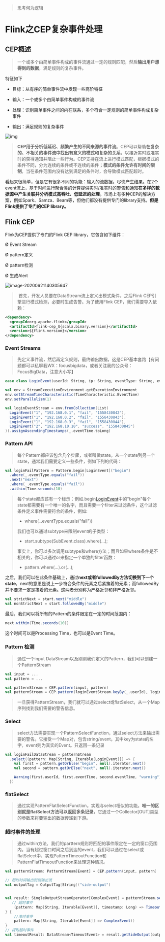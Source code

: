 >思考何为逻辑

# Flink之CEP复杂事件处理

## CEP概述

> 一个或多个由简单事件构成的事件流通过一定的规则匹配，然后**输出用户想得到的数据**，满足规则的复杂事件。

特征如下

+ 目标：从有序的简单事件流中发现一些高阶特征

+ 输入：一个或多个由简单事件构成的事件流

+ 处理：识别简单事件之间的内在联系，多个符合一定规则的简单事件构成复杂事件

+ 输出：满足规则的复杂事件

![img](https://gitee.com/zhutiansama/MDPictureResitory/raw/master/img/20200621140137.png) 

> ​	**CEP用于分析低延迟、频繁产生的不同来源的事件流**。CEP可以帮助**在复杂的、不相关的事件流中找出有意义的模式和复杂的关系**，以接近实时或准实时的获得通知并阻止一些行为。CEP支持在流上进行模式匹配，根据模式的条件不同，分为连续的条件或不连续的条件；**模式的条件允许有时间的限制**，当在条件范围内没有达到满足的条件时，会导致模式匹配超时。

​	看起来很简单，但是它有很多不同的功能：输入的流数据，尽快产生结果。在2个event流上，基于时间进行聚合类的计算提供实时/准实时的警告和通知**在多样的数据源中产生关联并分析模式高吞吐、低延迟的处理**。市场上有多种CEP的解决方案，例如Spark、Samza、Beam等，但他们都没有提供专门的library支持。**但是Flink提供了专门的CEP library。**

## Flink CEP

Flink为CEP提供了专门的Flink CEP library，它包含如下组件：

Ø Event Stream

Ø pattern定义

Ø pattern检测

Ø 生成Alert

![image-20200621140305647](https://gitee.com/zhutiansama/MDPictureResitory/raw/master/img/20200621140306.png)

> ​	首先，开发人员要在DataStream流上定义出模式条件，之后Flink CEP引擎进行模式检测，必要时生成告警。为了使用Flink CEP，我们需要导入依赖：

```xml
<dependency>
  <groupId>org.apache.flink</groupId>
  <artifactId>flink-cep_${scala.binary.version}</artifactId>
  <version>${flink.version}</version>
</dependency>
```

### Event Streams

>先定义事件流，然后再定义规则，最终输出数据，这是CEP基本套路【有问题都可以私聊我WX：focusbigdata，或者关注我的公众号：FocusBigData，注意大小写】

```scala
case class LoginEvent(userId: String, ip: String, eventType: String, eventTime: String)

val env = StreamExecutionEnvironment.getExecutionEnvironment
env.setStreamTimeCharacteristic(TimeCharacteristic.EventTime)
env.setParallelism(1)

val loginEventStream = env.fromCollection(List(
  LoginEvent("1", "192.168.0.1", "fail", "1558430842"),
  LoginEvent("1", "192.168.0.2", "fail", "1558430843"),
  LoginEvent("1", "192.168.0.3", "fail", "1558430844"),
  LoginEvent("2", "192.168.10.10", "success", "1558430845")
)).assignAscendingTimestamps(_.eventTime.toLong)
```

### Pattern API

> 每个Pattern都应该包含几个步骤，或者叫做state。从一个state到另一个state，通常我们需要定义一些条件，例如下列的代码：

```scala
val loginFailPattern = Pattern.begin[LoginEvent]("begin")
  .where(_.eventType.equals("fail"))
  .next("next")
  .where(_.eventType.equals("fail"))
  .within(Time.seconds(10)
```

>每个state都应该有一个标示：例如.begin[LoginEvent]("begin")中的"begin"每个state都需要有一个唯一的名字，而且需要一个filter来过滤条件，这个过滤条件定义事件需要符合的条件，例如: 
>
>+ where(_.eventType.equals("fail"))
>
>我们也可以通过subtype来限制event的子类型：
>
>+ start.subtype(SubEvent.class).where(...);
>
>事实上，你可以多次调用subtype和where方法；而且如果where条件是不相关的，你可以通过or来指定一个单独的filter函数：
>
>+ pattern.where(...).or(...);



​	之后，我们可以在此条件基础上，通过**next或者followedBy方法切换到下一个state**，next的意思是说上一步符合条件的元素之后紧挨着的元素；而followedBy并不要求一定是挨着的元素。这两者分别称为严格近邻和非严格近邻。

```scala
val strictNext = start.next("middle")
val nonStrictNext = start.followedBy("middle")
```

最后，我们可以将所有的Pattern的条件限定在一定的时间范围内：

```scala
next.within(Time.seconds(10))
```

这个时间可以是Processing Time，也可以是Event Time。

### Pattern 检测

> 通过一个input DataStream以及刚刚我们定义的Pattern，我们可以创建一个PatternStream

```scala
val input = ...
val pattern = ...

val patternStream = CEP.pattern(input, pattern)
val patternStream = CEP.pattern(loginEventStream.keyBy(_.userId), loginFailPattern)
```

> 一旦获得PatternStream，我们就可以通过select或flatSelect，从一个Map序列找到我们需要的警告信息。



### Select

>​	select方法需要实现一个PatternSelectFunction，通过select方法来输出需要的警告。它接受一个Map对，包含string/event，其中key为state的名字，event则为真实的Event。只返回一条记录

```scala
val loginFailDataStream = patternStream
  .select((pattern: Map[String, Iterable[LoginEvent]]) => {
    val first = pattern.getOrElse("begin", null).iterator.next()
    val second = pattern.getOrElse("next", null).iterator.next()

    Warning(first.userId, first.eventTime, second.eventTime, "warning")
  })
```



### flatSelect

> 通过实现PatternFlatSelectFunction，实现与select相似的功能。**唯一的区别就是flatSelect方法可以返回多条记录**，它通过一个Collector[OUT]类型的参数来将要输出的数据传递到下游。



### 超时事件的处理

>通过within方法，我们的parttern规则将匹配的事件限定在一定的窗口范围内。当有超过窗口时间之后到达的event，我们可以通过在select或flatSelect中，实现PatternTimeoutFunction和PatternFlatTimeoutFunction来处理这种情况。

```scala
val patternStream: PatternStream[Event] = CEP.pattern(input, pattern)

// 超时时间输出到侧输出流
val outputTag = OutputTag[String]("side-output")


val result: SingleOutputStreamOperator[ComplexEvent] = patternStream.select(outputTag){
   // 超时事件
    (pattern: Map[String, Iterable[Event]], timestamp: Long) => TimeoutEvent()
} {
    //准时事件
    pattern: Map[String, Iterable[Event]] => ComplexEvent()
}
// 提取超时事件
val timeoutResult: DataStream<TimeoutEvent> = result.getSideOutput(outputTag)
```

